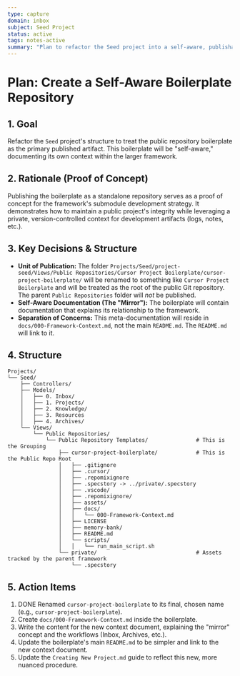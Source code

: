 ```yaml
---
type: capture
domain: inbox
subject: Seed Project
status: active
tags: notes-active
summary: "Plan to refactor the Seed project into a self-aware, publishable boilerplate repository with dedicated framework documentation."
---
```


# Plan: Create a Self-Aware Boilerplate Repository

## 1. Goal

Refactor the `Seed` project's structure to treat the public repository boilerplate as the primary published artifact. This boilerplate will be "self-aware," documenting its own context within the larger framework.

## 2. Rationale (Proof of Concept)

Publishing the boilerplate as a standalone repository serves as a proof of concept for the framework's submodule development strategy. It demonstrates how to maintain a public project's integrity while leveraging a private, version-controlled context for development artifacts (logs, notes, etc.).

## 3. Key Decisions & Structure

-   **Unit of Publication:** The folder `Projects/Seed/project-seed/Views/Public Repositories/Cursor Project Boilerplate/cursor-project-boilerplate/` will be renamed to something like `Cursor Project Boilerplate` and will be treated as the root of the public Git repository. The parent `Public Repositories` folder will *not* be published.
-   **Self-Aware Documentation (The "Mirror"):** The boilerplate will contain documentation that explains its relationship to the framework.
-   **Separation of Concerns:** This meta-documentation will reside in `docs/000-Framework-Context.md`, not the main `README.md`. The `README.md` will link to it.

## 4. Structure 

```text
Projects/
└── Seed/
    ├── Controllers/
    ├── Models/
    │   ├── 0. Inbox/
    │   ├── 1. Projects/
    │   ├── 2. Knowledge/
    │   ├── 3. Resources
    │   ├── 4. Archives/
    └── Views/
        └── Public Repositories/
            └── Public Repository Templates/               # This is the Grouping
                ├── cursor-project-boilerplate/            # This is the Public Repo Root
                │   ├── .gitignore
                │   ├── .cursor/
                │   ├── .repomixignore
                │   ├── .specstory -> ../private/.specstory
                │   ├── .vscode/
                │   ├── .repomixignore/
                │   ├── assets/                        
                │   ├── docs/
                │   │   └── 000-Framework-Context.md 
                │   ├── LICENSE
                │   ├── memory-bank/
                │   ├── README.md
                │   └── scripts/
                │   │   └── run_main_script.sh
                └── private/                               # Assets tracked by the parent framework
                    └── .specstory
```

## 5. Action Items

1.  DONE Renamed `cursor-project-boilerplate` to its final, chosen name (e.g., `cursor-project-boilerplate`).
2.  Create `docs/000-Framework-Context.md` inside the boilerplate.
3.  Write the content for the new context document, explaining the "mirror" concept and the workflows (Inbox, Archives, etc.).
4.  Update the boilerplate's main `README.md` to be simpler and link to the new context document.
5.  Update the `Creating New Project.md` guide to reflect this new, more nuanced procedure. 